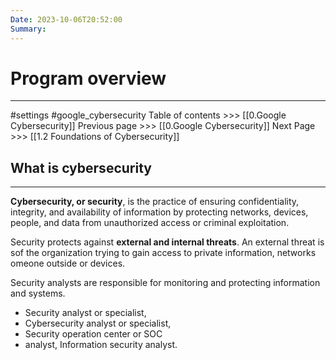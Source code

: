 ```yaml
---
Date: 2023-10-06T20:52:00
Summary:
---
```

# Program overview
---
#settings #google_cybersecurity 
Table of contents >>> [[0.Google Cybersecurity]]
Previous page >>> [[0.Google Cybersecurity]]
Next Page >>> [[1.2 Foundations of Cybersecurity]]

## What is cybersecurity
---
**Cybersecurity, or security**, is the practice of ensuring confidentiality, integrity, and availability of information by protecting networks, devices, people, and data from unauthorized access or criminal exploitation.

Security protects against **external and internal threats**. An external threat is sof the organization trying to gain access to private information, networks omeone outside or devices.

Security analysts are responsible for monitoring and protecting information and systems.
- Security analyst or specialist, 
- Cybersecurity analyst or specialist, 
- Security operation center or SOC 
- analyst, Information security analyst.

